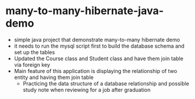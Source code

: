 # many-to-many-hibernate-java-demo
- simple java project that demonstrate many-to-many hibernate demo
- it needs to run the mysql script first to build the database schema and set up the tables
- Updated the Course class and Student class and have them join table via foreign key
- Main feature of this application is displaying the relationship of two entity and having them join table 
  - Practicing the data structure of a database relationship and possible study note when reviewing for a job 
    after graduation

